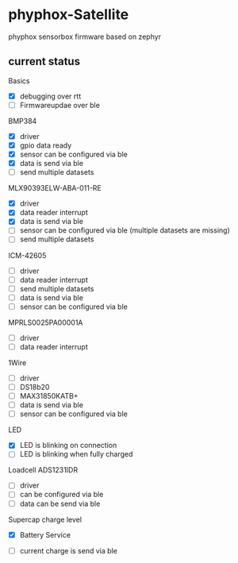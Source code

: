 # phyphox-Satellite
phyphox sensorbox firmware based on zephyr

## current status ##
Basics
- [x] debugging over rtt
- [ ] Firmwareupdae over ble

BMP384
  - [x] driver
  - [x] gpio data ready
  - [x] sensor can be configured via ble
  - [x] data is send via ble
  - [ ] send multiple datasets    
  
MLX90393ELW-ABA-011-RE
  - [x] driver
  - [x] data reader interrupt
  - [x] data is send via ble
  - [ ] sensor can be configured via ble (multiple datasets are missing)   
  - [ ] send multiple datasets  
  
ICM-42605
  - [ ] driver
  - [ ] data reader interrupt
  - [ ] send multiple datasets
  - [ ] data is send via ble  
  - [ ] sensor can be configured via ble      
  
MPRLS0025PA00001A
  - [ ] driver
  - [ ] data reader interrupt
  
1Wire
  - [ ] driver
  - [ ] DS18b20
  - [ ] MAX31850KATB+
  - [ ] data is send via ble
  - [ ] sensor can be configured via ble
  
LED
  - [x] LED is blinking on connection
  - [ ] LED is blinking when fully charged
  
Loadcell ADS1231IDR
  - [ ] driver
  - [ ] can be configured via ble
  - [ ] data can be send via ble
  
Supercap charge level
  - [x] Battery Service
  - [ ] current charge is send via ble

